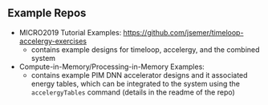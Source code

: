 ## Example Repos
- MICRO2019 Tutorial Examples: https://github.com/jsemer/timeloop-accelergy-exercises
    - contains example designs for timeloop, accelergy, and the combined system
- Compute-in-Memory/Processing-in-Memory Examples: 
    - contains example PIM DNN accelerator designs and it associated energy tables, which 
      can be integrated to the system using the `accelergyTables` command (details in the readme of the repo)
